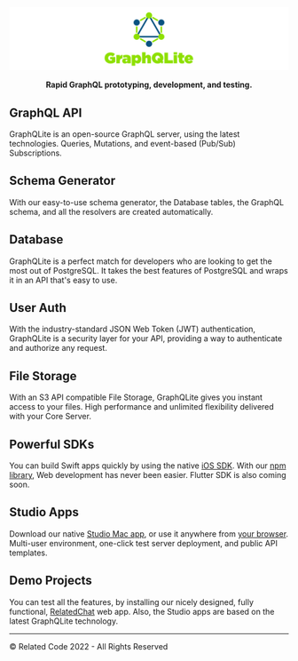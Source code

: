 ![GraphQLite](https://raw.githubusercontent.com/relatedcode/GraphQLite/master/GraphQLite.png)

<p align="center"><strong>Rapid GraphQL prototyping, development, and testing.</strong></p>

## GraphQL API

GraphQLite is an open-source GraphQL server, using the latest technologies. Queries, Mutations, and event-based (Pub/Sub) Subscriptions.

## Schema Generator

With our easy-to-use schema generator, the Database tables, the GraphQL schema, and all the resolvers are created automatically.

## Database

GraphQLite is a perfect match for developers who are looking to get the most out of PostgreSQL. It takes the best features of PostgreSQL and wraps it in an API that's easy to use.

## User Auth

With the industry-standard JSON Web Token (JWT) authentication, GraphQLite is a security layer for your API, providing a way to authenticate and authorize any request.

## File Storage

With an S3 API compatible File Storage, GraphQLite gives you instant access to your files. High performance and unlimited flexibility delivered with your Core Server.

## Powerful SDKs

You can build Swift apps quickly by using the native [iOS SDK](https://graphqlite.com/sdk-ios). With our [npm library](https://graphqlite.com/sdk-web), Web development has never been easier. Flutter SDK is also coming soon.

## Studio Apps

Download our native [Studio Mac app](https://apps.apple.com/app/graphqlite-studio/id1601080565), or use it anywhere from [your browser](https://graphqlite.com/studio-web). Multi-user environment, one-click test server deployment, and public API templates.

## Demo Projects

You can test all the features, by installing our nicely designed, fully functional, [RelatedChat](https://github.com/relatedcode/RelatedChat) web app. Also, the Studio apps are based on the latest GraphQLite technology.

---

© Related Code 2022 - All Rights Reserved
